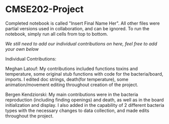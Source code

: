 # CMSE202-Project
Completed notebook is called "Insert Final Name Her".
All other files were partial versions used in collaboration, and can be ignored.
To run the notebook, simply run all cells from top to bottom.

*We still need to add our individual contributions on here, feel free to add your own below*

Individual Contributions:

Meghan Latouf: My contributions included functions toxins and temperature, some original stub functions with code for the bacteria/board, imports. I edited doc strings, death(for temperature), some animation/movement editing throughout creation of the project.

Bergen Kendziorski: My main contributions were in the bacteria reproduction (including finding openings) and death, as well as in the board initialization and display. I also added in the capability of 2 different bacteria types with the necessary changes to data collection, and made edits throughout the project.

